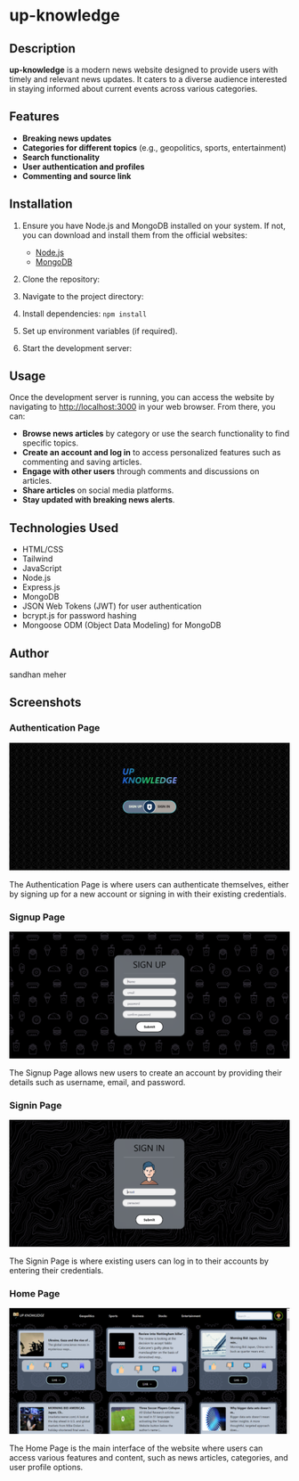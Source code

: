# up-knowledge

## Description
**up-knowledge** is a modern news website designed to provide users with timely and relevant news updates. It caters to a diverse audience interested in staying informed about current events across various categories.

## Features
- **Breaking news updates**
- **Categories for different topics** (e.g., geopolitics, sports, entertainment)
- **Search functionality**
- **User authentication and profiles**
- **Commenting and source link**

## Installation
1. Ensure you have Node.js and MongoDB installed on your system. If not, you can download and install them from the official websites:
   - [Node.js](https://nodejs.org/)
   - [MongoDB](https://www.mongodb.com/)

2. Clone the repository:


3. Navigate to the project directory:


4. Install dependencies: `npm install`


5. Set up environment variables (if required).

6. Start the development server:


## Usage
Once the development server is running, you can access the website by navigating to [http://localhost:3000](http://localhost:3000) in your web browser. From there, you can:
- **Browse news articles** by category or use the search functionality to find specific topics.
- **Create an account and log in** to access personalized features such as commenting and saving articles.
- **Engage with other users** through comments and discussions on articles.
- **Share articles** on social media platforms.
- **Stay updated with breaking news alerts**.

## Technologies Used
- HTML/CSS
- Tailwind
- JavaScript
- Node.js
- Express.js
- MongoDB
- JSON Web Tokens (JWT) for user authentication
- bcrypt.js for password hashing
- Mongoose ODM (Object Data Modeling) for MongoDB

## Author
sandhan meher

## Screenshots
### Authentication Page
![Authentication Page](./public/img/authun.png)

The Authentication Page is where users can authenticate themselves, either by signing up for a new account or signing in with their existing credentials.

### Signup Page
![Signup Page](./public/img/signup.png)

The Signup Page allows new users to create an account by providing their details such as username, email, and password.

### Signin Page
![Signin Page](./public/img/signin.png)

The Signin Page is where existing users can log in to their accounts by entering their credentials.

### Home Page
![Home Page](./public/img/homePage.png)

The Home Page is the main interface of the website where users can access various features and content, such as news articles, categories, and user profile options.
